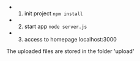 - 1. init project
```npm install```

- 2. start app
```node server.js```

- 3. access to homepage
localhost:3000

The uploaded files are stored in the folder 'upload'
